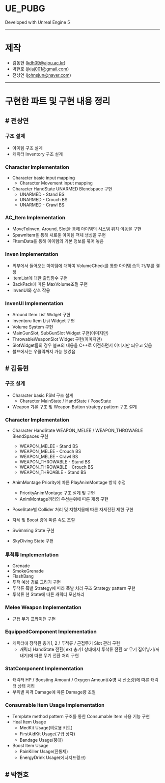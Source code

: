 # UE_PUBG
Developed with Unreal Engine 5

---

# 제작
  * 김동현 (kdh09@ajou.ac.kr)
  * 박현호 (jkiaj001@gmail.com)
  * 전상연 (johnsjun@naver.com)

---

# 구현한 파트 및 구현 내용 정리

## # 전상연

### 구조 설계
* 아이템 구조 설계
* 캐릭터 Inventory 구조 설계

### Character Implementation
* Character basic input mapping
    * Character Movement input mapping
* Character HandState UNARMED Blendspace 구현
    * UNARMED - Stand BS
    * UNARMED - Crouch BS
    * UNARMED - Crawl BS

### AC_Item Implementation
* MoveToInven, Around, Slot을 통해 아이템의 시스템 위치 이동을 구현
* SpawnItem을 통해 새로운 아이템 객체 생성을 구현
* FItemData를 통해 아이템의 기본 정보를 묶어 놓음

### Inven Implementation
* 외부에서 들어오는 아이템에 대하여 VolumeCheck를 통한 아이템 습득 가/부를 결정
* ItemList에 대한 출입함수 구현
* BackPack에 따른 MaxVolume조절 구현
* InvenUI와 상호 작용

### InvenUI Implementation
* Around Item List Widget 구현
* Inventoru Item List Widget 구현
* Volume System 구현
* MainGunSlot, SubGunSlot Widget 구현(이미지만)
* ThrowableWeaponSlot Widget 구현(이미지만)
* SlotWidget들의 경우 블프의 내용을 C++로 이전하면서 이미지만 띄우고 있음
* 블프에서는 우클릭까지 가능 했었음


## # 김동현
### 구조 설계
* Character basic FSM 구조 설계
    * Character MainState / HandState / PoseState
* Weapon 기본 구조 및 Weapon Button strategy pattern 구조 설계

### Character Implementation
* Character HandState WEAPON_MELEE / WEAPON_THROWABLE BlendSpaces 구현
    * WEAPON_MELEE - Stand BS
    * WEAPON_MELEE - Crouch BS
    * WEAPON_MELEE - Crawl BS
    * WEAPON_THROWABLE - Stand BS
    * WEAPON_THROWABLE - Crouch BS 
    * WEAPON_THROABLE - Stand BS

* AnimMontage Priority에 따른 PlayAnimMontage 방식 수정
    * PriorityAnimMontage 구조 설계 및 구현
    * AnimMontage끼리의 우선순위에 따른 재생 구현

* PoseState별 Collider 처리 및 지형지물에 따른 자세전환 제한 구현
* 자세 및 Boost 량에 따른 속도 조절
* Swimming State 구현
* SkyDiving State 구현

### 투척류 Implementation
* Grenade
* SmokeGrenade
* FlashBang
* 투척 예상 경로 그리기 구현
* 투척류 폭발 Strategy에 따라 폭발 처리 구조 Strategy pattern 구현
* 투척류 현 State에 따른 캐릭터 모션처리

### Melee Weapon Implementation
* 근접 무기 프라이팬 구현

### EquippedComponent Implementation
* 캐릭터에 장착된 총기1, 2 / 투척류 / 근접무기 Slot 관리 구현
    * 캐릭터 HandState 전환( ex) 총기1 상태에서 투척류 전환 or 무기 집어넣기/꺼내기)에 따른 무기 전환 처리 구현

### StatComponent Implementation
* 캐릭터 HP / Boosting Amount / Oxygen Amount(수영 시 산소량)에 따른 캐릭터 상태 처리
* 부위별 피격 Damage에 따른 Damage량 조절

### Consumable Item Usage Implementation
* Template method pattern 구조를 통한 Consumable Item 사용 기능 구현
* Heal Item Usage
    * MedKit Usage(의료용 키트)
    * FirstAidKit Usage(구급 상자)
    * Bandage Usage(붕대)
* Boost Item Usage
    * PainKiller Usage(진통제)
    * EnergyDrink Usage(에너지드링크)
        
## # 박현호

